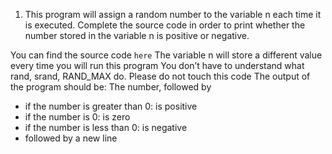 1. This program will assign a random number to the variable n each time it is executed. Complete the source code in order to print whether the number stored in the variable n is positive or negative.

You can find the source code `here`
The variable n will store a different value every time you will run this program
You don’t have to understand what rand, srand, RAND_MAX do. Please do not touch this code
The output of the program should be:
The number, followed by
* if the number is greater than 0: is positive
* if the number is 0: is zero
* if the number is less than 0: is negative
* followed by a new line
